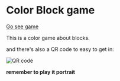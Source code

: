 # Color Block game
[Go see game](https://yufeixian.github.io/Color_Block/)

This is a color game about blocks.

and there's also a QR code to easy to get in:

![QR code](https://yufeixian.github.io/Color_Block/img/QRCode.png)


**remember to play it portrait**
